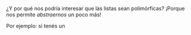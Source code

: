 ¿Y por qué nos podría interesar que las listas sean polimórficas? ¡Porque nos permite _abstraernos_ un poco más! 

Por ejemplo: si tenés un   